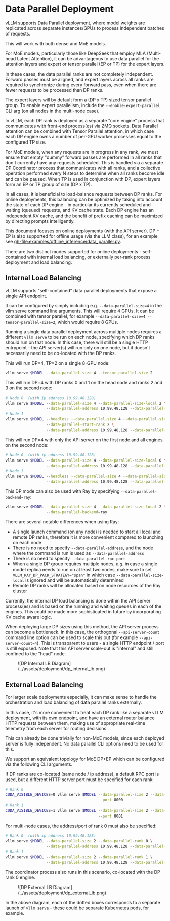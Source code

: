 # Data Parallel Deployment

vLLM supports Data Parallel deployment, where model weights are replicated across separate instances/GPUs to process independent batches of requests.

This will work with both dense and MoE models.

For MoE models, particularly those like DeepSeek that employ MLA (Multi-head Latent Attention), it can be advantageous to use data parallel for the attention layers and expert or tensor parallel (EP or TP) for the expert layers.

In these cases, the data parallel ranks are not completely independent. Forward passes must be aligned, and expert layers across all ranks are required to synchronize during every forward pass, even when there are fewer requests to be processed than DP ranks.

The expert layers will by default form a (DP x TP) sized tensor parallel group. To enable expert parallelism, include the `--enable-expert-parallel` CLI arg (on all nodes in the multi-node case).

In vLLM, each DP rank is deployed as a separate "core engine" process that communicates with front-end process(es) via ZMQ sockets. Data Parallel attention can be combined with Tensor Parallel attention, in which case each DP engine owns a number of per-GPU worker processes equal to the configured TP size.

For MoE models, when any requests are in progress in any rank, we must ensure that empty "dummy" forward passes are performed in all ranks that don't currently have any requests scheduled. This is handled via a separate DP Coordinator process that communicates with all ranks, and a collective operation performed every N steps to determine when all ranks become idle and can be paused. When TP is used in conjunction with DP, expert layers form an EP or TP group of size (DP x TP).

In all cases, it is beneficial to load-balance requests between DP ranks. For online deployments, this balancing can be optimized by taking into account the state of each DP engine - in particular its currently scheduled and waiting (queued) requests, and KV cache state. Each DP engine has an independent KV cache, and the benefit of prefix caching can be maximized by directing prompts intelligently.

This document focuses on online deployments (with the API server). DP + EP is also supported for offline usage (via the LLM class), for an example see <gh-file:examples/offline_inference/data_parallel.py>.

There are two distinct modes supported for online deployments - self-contained with internal load balancing, or externally per-rank process deployment and load balancing.

## Internal Load Balancing

vLLM supports "self-contained" data parallel deployments that expose a single API endpoint.

It can be configured by simply including e.g. `--data-parallel-size=4` in the vllm serve command line arguments. This will require 4 GPUs. It can be combined with tensor parallel, for example `--data-parallel-size=4 --tensor-parallel-size=2`, which would require 8 GPUs.

Running a single data parallel deployment across multiple nodes requires a different `vllm serve` to be run on each node, specifying which DP ranks should run on that node. In this case, there will still be a single HTTP entrypoint - the API server(s) will run only on one node, but it doesn't necessarily need to be co-located with the DP ranks.

This will run DP=4, TP=2 on a single 8-GPU node:

```bash
vllm serve $MODEL --data-parallel-size 4 --tensor-parallel-size 2
```

This will run DP=4 with DP ranks 0 and 1 on the head node and ranks 2 and 3 on the second node:

```bash
# Node 0  (with ip address 10.99.48.128)
vllm serve $MODEL --data-parallel-size 4 --data-parallel-size-local 2 \
                  --data-parallel-address 10.99.48.128 --data-parallel-rpc-port 13345
# Node 1
vllm serve $MODEL --headless --data-parallel-size 4 --data-parallel-size-local 2 \
                  --data-parallel-start-rank 2 \
                  --data-parallel-address 10.99.48.128 --data-parallel-rpc-port 13345
```

This will run DP=4 with only the API server on the first node and all engines on the second node:

```bash
# Node 0  (with ip address 10.99.48.128)
vllm serve $MODEL --data-parallel-size 4 --data-parallel-size-local 0 \
                  --data-parallel-address 10.99.48.128 --data-parallel-rpc-port 13345
# Node 1
vllm serve $MODEL --headless --data-parallel-size 4 --data-parallel-size-local 4 \
                  --data-parallel-address 10.99.48.128 --data-parallel-rpc-port 13345
```

This DP mode can also be used with Ray by specifying `--data-parallel-backend=ray`:

```bash
vllm serve $MODEL --data-parallel-size 4 --data-parallel-size-local 2 \
                  --data-parallel-backend=ray
```

There are several notable differences when using Ray:

- A single launch command (on any node) is needed to start all local and remote DP ranks, therefore it is more convenient compared to launching on each node
- There is no need to specify `--data-parallel-address`, and the node where the command is run is used as `--data-parallel-address`
- There is no need to specify `--data-parallel-rpc-port`
- When a single DP group requires multiple nodes, *e.g.* in case a single model replica needs to run on at least two nodes, make sure to set `VLLM_RAY_DP_PACK_STRATEGY="span"` in which case `--data-parallel-size-local` is ignored and will be automatically determined
- Remote DP ranks will be allocated based on node resources of the Ray cluster

Currently, the internal DP load balancing is done within the API server process(es) and is based on the running and waiting queues in each of the engines. This could be made more sophisticated in future by incorporating KV cache aware logic.

When deploying large DP sizes using this method, the API server process can become a bottleneck. In this case, the orthogonal `--api-server-count` command line option can be used to scale this out (for example `--api-server-count=4`). This is transparent to users - a single HTTP endpoint / port is still exposed. Note that this API server scale-out is "internal" and still confined to the "head" node.

<figure markdown="1">
![DP Internal LB Diagram](../assets/deployment/dp_internal_lb.png)
</figure>

## External Load Balancing

For larger scale deployments especially, it can make sense to handle the orchestration and load balancing of data parallel ranks externally.

In this case, it's more convenient to treat each DP rank like a separate vLLM deployment, with its own endpoint, and have an external router balance HTTP requests between them, making use of appropriate real-time telemetry from each server for routing decisions.

This can already be done trivially for non-MoE models, since each deployed server is fully independent. No data parallel CLI options need to be used for this.

We support an equivalent topology for MoE DP+EP which can be configured via the following CLI arguments.

If DP ranks are co-located (same node / ip address), a default RPC port is used, but a different HTTP server port must be specified for each rank:

```bash
# Rank 0
CUDA_VISIBLE_DEVICES=0 vllm serve $MODEL --data-parallel-size 2 --data-parallel-rank 0 \
                                         --port 8000
# Rank 1
CUDA_VISIBLE_DEVICES=1 vllm serve $MODEL --data-parallel-size 2 --data-parallel-rank 1 \
                                         --port 8001
```

For multi-node cases, the address/port of rank 0 must also be specified:

```bash
# Rank 0  (with ip address 10.99.48.128)
vllm serve $MODEL --data-parallel-size 2 --data-parallel-rank 0 \
                  --data-parallel-address 10.99.48.128 --data-parallel-rpc-port 13345
# Rank 1
vllm serve $MODEL --data-parallel-size 2 --data-parallel-rank 1 \
                  --data-parallel-address 10.99.48.128 --data-parallel-rpc-port 13345
```

The coordinator process also runs in this scenario, co-located with the DP rank 0 engine.

<figure markdown="1">
![DP External LB Diagram](../assets/deployment/dp_external_lb.png)
</figure>

In the above diagram, each of the dotted boxes corresponds to a separate launch of `vllm serve` - these could be separate Kubernetes pods, for example.
